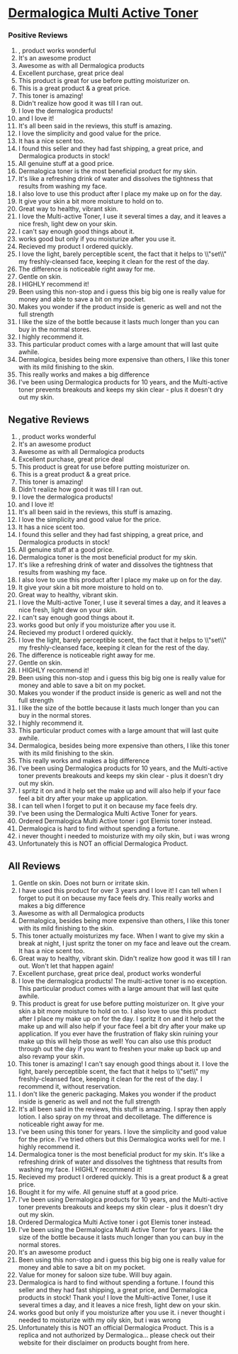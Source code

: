 # [Dermalogica Multi Active Toner](https://products.checkmycream.com/products/Dermalogica-Multi-Active-Toner.html)

### Positive Reviews

<ol>
      <li>, product works wonderful</li>
      <li>It&#x27;s an awesome product</li>
      <li>Awesome as with all Dermalogica products</li>
      <li>Excellent purchase, great price deal</li>
      <li>This product is great for use before putting moisturizer on.</li>
      <li>This is a great product &amp; a great price.</li>
      <li>This toner is amazing!</li>
      <li>Didn&#x27;t realize how good it was till I ran out.</li>
      <li>I love the dermalogica products!</li>
      <li>and I love it!</li>
      <li>It&#x27;s all been said in the reviews, this stuff is amazing.</li>
      <li>I love the simplicity and good value for the price.</li>
      <li>It has a nice scent too.</li>
      <li>I found this seller and they had fast shipping, a great price, and Dermalogica products in stock!  </li>
      <li>All genuine stuff at a good price.</li>
      <li>Dermalogica toner is the most beneficial product for my skin.</li>
      <li>It&#x27;s like a refreshing drink of water and dissolves the tightness that results from washing my face.</li>
      <li>I also love to use this product after I place my make up on for the day.</li>
      <li>It give your skin a bit more moisture to hold on to.</li>
      <li>Great way to healthy,  vibrant skin.</li>
      <li>I love the Multi-active Toner, I use it several times a day, and it leaves a nice fresh, light dew on your skin.</li>
      <li>I can&#x27;t say enough good things about it.</li>
      <li>works good but only if you moisturize after you use it.</li>
      <li>Recieved my product I ordered quickly.  </li>
      <li>I love the light, barely perceptible scent, the fact that it helps to \\&quot;set\\&quot; my freshly-cleansed face, keeping it clean for the rest of the day.  </li>
      <li>The difference is noticeable right away for me.</li>
      <li>Gentle on skin.  </li>
      <li>I HIGHLY recommend it!</li>
      <li>Been using this non-stop and i guess this big big one is really value for money and able to save a bit on my pocket.</li>
      <li>Makes you wonder if the product inside is generic as well and not the full strength</li>
      <li>I like the size of the bottle because it lasts much longer than you can buy in the normal stores.</li>
      <li>I highly recommend it.</li>
      <li>This particular product comes with a large amount that will last quite awhile.</li>
      <li>Dermalogica, besides being more expensive than others, I like this toner with its mild finishing to the skin.</li>
      <li>This really works and makes a big difference</li>
      <li>I&#x27;ve been using Dermalogica products for 10 years, and the Multi-active toner prevents breakouts and keeps my skin clear - plus it doesn&#x27;t dry out my skin.</li>
</ol>


<h2>Negative Reviews</h2>
<ol>
<li> , product works wonderful</li>
<li> It&#x27;s an awesome product</li>
<li> Awesome as with all Dermalogica products</li>
<li> Excellent purchase, great price deal</li>
<li> This product is great for use before putting moisturizer on.</li>
<li> This is a great product &amp; a great price.</li>
<li> This toner is amazing!</li>
<li> Didn&#x27;t realize how good it was till I ran out.</li>
<li> I love the dermalogica products!</li>
<li> and I love it!</li>
<li> It&#x27;s all been said in the reviews, this stuff is amazing.</li>
<li> I love the simplicity and good value for the price.</li>
<li> It has a nice scent too.</li>
<li> I found this seller and they had fast shipping, a great price, and Dermalogica products in stock!  </li>
<li> All genuine stuff at a good price.</li>
<li> Dermalogica toner is the most beneficial product for my skin.</li>
<li> It&#x27;s like a refreshing drink of water and dissolves the tightness that results from washing my face.</li>
<li> I also love to use this product after I place my make up on for the day.</li>
<li> It give your skin a bit more moisture to hold on to.</li>
<li> Great way to healthy,  vibrant skin.</li>
<li> I love the Multi-active Toner, I use it several times a day, and it leaves a nice fresh, light dew on your skin.</li>
<li> I can&#x27;t say enough good things about it.</li>
<li> works good but only if you moisturize after you use it.</li>
<li> Recieved my product I ordered quickly.  </li>
<li> I love the light, barely perceptible scent, the fact that it helps to \\&quot;set\\&quot; my freshly-cleansed face, keeping it clean for the rest of the day.  </li>
<li> The difference is noticeable right away for me.</li>
<li> Gentle on skin.  </li>
<li> I HIGHLY recommend it!</li>
<li> Been using this non-stop and i guess this big big one is really value for money and able to save a bit on my pocket.</li>
<li> Makes you wonder if the product inside is generic as well and not the full strength</li>
<li> I like the size of the bottle because it lasts much longer than you can buy in the normal stores.</li>
<li> I highly recommend it.</li>
<li> This particular product comes with a large amount that will last quite awhile.</li>
<li> Dermalogica, besides being more expensive than others, I like this toner with its mild finishing to the skin.</li>
<li> This really works and makes a big difference</li>
<li> I&#x27;ve been using Dermalogica products for 10 years, and the Multi-active toner prevents breakouts and keeps my skin clear - plus it doesn&#x27;t dry out my skin.</li>
<li> I spritz it on and it help set the make up and will also help if your face feel a bit dry after your make up application.</li>
<li> I can tell when I forget to put it on because my face feels dry.</li>
<li> I&#x27;ve been using the Dermalogica  Multi Active Toner for years.  </li>
<li> Ordered Dermalogica Multi Active toner i got Elemis toner instead.</li>
<li> Dermalogica is hard to find without spending a fortune.  </li>
<li> i never thought i needed to moisturize with my oily skin, but i was wrong</li>
<li> Unfortunately this is NOT an official Dermalogica Product.</li>
</ol>

<h2>All Reviews</h2>

<ol>
    <li> Gentle on skin.  Does not burn or irritate skin.</li>
    <li> I have used this product for over 3 years and I love it! I can tell when I forget to put it on because my face feels dry. This really works and makes a big difference</li>
    <li> Awesome as with all Dermalogica products</li>
    <li> Dermalogica, besides being more expensive than others, I like this toner with its mild finishing to the skin.</li>
    <li> This toner actually moisturizes my face. When I want to give my skin a break at night, I just spritz the toner on my face and leave out the cream. It has a nice scent too.</li>
    <li> Great way to healthy,  vibrant skin. Didn&#x27;t realize how good it was till I ran out. Won&#x27;t let that happen again!</li>
    <li> Excellent purchase, great price deal, product works wonderful</li>
    <li> I love the dermalogica products! The multi-active toner is no exception. This particular product comes with a large amount that will last quite awhile.</li>
    <li> This product is great for use before putting moisturizer on. It give your skin a bit more moisture to hold on to. I also love to use this product after I place my make up on for the day. I spritz it on and it help set the make up and will also help if your face feel a bit dry after your make up application. If you ever have the frustration of flaky skin ruining your make up this will help those as well! You can also use this product through out the day if you want to freshen your make up back up and also revamp your skin.</li>
    <li> This toner is amazing! I can&#x27;t say enough good things about it. I love the light, barely perceptible scent, the fact that it helps to \\&quot;set\\&quot; my freshly-cleansed face, keeping it clean for the rest of the day.  I recommend it, without reservation.</li>
    <li> I don&#x27;t like the generic packaging.  Makes you wonder if the product inside is generic as well and not the full strength</li>
    <li> It&#x27;s all been said in the reviews, this stuff is amazing. I spray then apply lotion. I also spray on my throat and decolletage. The difference is noticeable right away for me.</li>
    <li> I&#x27;ve been using this toner for years. I love the simplicity and good value for the price. I&#x27;ve tried others but this Dermalogica works well for me. I highly recommend it.</li>
    <li> Dermalogica toner is the most beneficial product for my skin. It&#x27;s like a refreshing drink of water and dissolves the tightness that results from washing my face. I HIGHLY recommend it!</li>
    <li> Recieved my product I ordered quickly.  This is a great product &amp; a great price.</li>
    <li> Bought it for my wife. All genuine stuff at a good price.</li>
    <li> I&#x27;ve been using Dermalogica products for 10 years, and the Multi-active toner prevents breakouts and keeps my skin clear - plus it doesn&#x27;t dry out my skin.</li>
    <li> Ordered Dermalogica Multi Active toner i got Elemis toner instead.</li>
    <li> I&#x27;ve been using the Dermalogica  Multi Active Toner for years.  I like the size of the bottle because it lasts much longer than you can buy in the normal stores.</li>
    <li> It&#x27;s an awesome product</li>
    <li> Been using this non-stop and i guess this big big one is really value for money and able to save a bit on my pocket.</li>
    <li> Value for money for saloon size tube. Will buy again.</li>
    <li> Dermalogica is hard to find without spending a fortune.  I found this seller and they had fast shipping, a great price, and Dermalogica products in stock!  Thank you!  I love the Multi-active Toner, I use it several times a day, and it leaves a nice fresh, light dew on your skin.</li>
    <li> works good but only if you moisturize after you use it. i never thought i needed to moisturize with my oily skin, but i was wrong</li>
    <li> Unfortunately this is NOT an official Dermalogica Product. This is a replica and not authorized by Dermalogica... please check out their website for their disclaimer on products bought from here.</li>
</ol>




